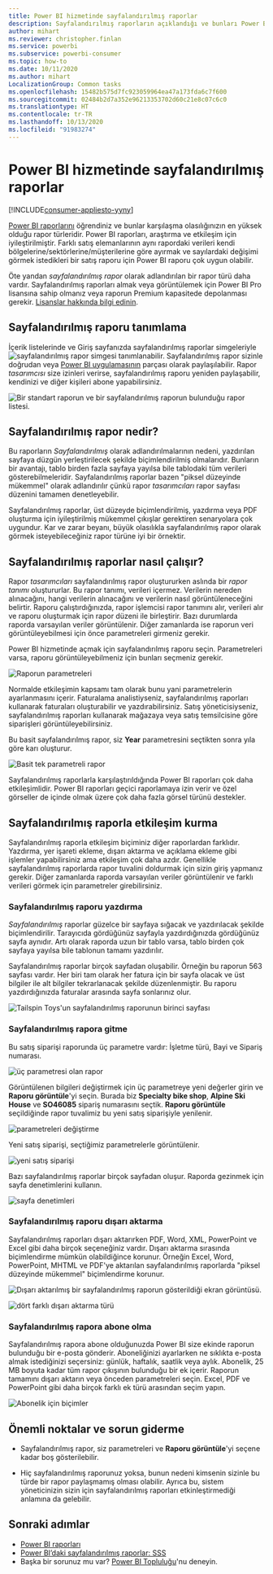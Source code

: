 ```yaml
---
title: Power BI hizmetinde sayfalandırılmış raporlar
description: Sayfalandırılmış raporların açıklandığı ve bunları Power BI hizmetinde görüntüleme işleminin anlatıldığı belgeler
author: mihart
ms.reviewer: christopher.finlan
ms.service: powerbi
ms.subservice: powerbi-consumer
ms.topic: how-to
ms.date: 10/11/2020
ms.author: mihart
LocalizationGroup: Common tasks
ms.openlocfilehash: 15482b575d7fc923059964ea47a173fda6c7f600
ms.sourcegitcommit: 02484b2d7a352e96213353702d60c21e8c07c6c0
ms.translationtype: HT
ms.contentlocale: tr-TR
ms.lasthandoff: 10/13/2020
ms.locfileid: "91983274"
---
```

# <a name="paginated-reports-in-the-power-bi-service"></a>Power BI hizmetinde sayfalandırılmış raporlar

[!INCLUDE[consumer-appliesto-yyny](../includes/consumer-appliesto-yyny.md)]

[Power BI raporlarını](end-user-reports.md) öğrendiniz ve bunlar karşılaşma olasılığınızın en yüksek olduğu rapor türleridir. Power BI raporları, araştırma ve etkileşim için iyileştirilmiştir. Farklı satış elemanlarının aynı rapordaki verileri kendi bölgelerine/sektörlerine/müşterilerine göre ayırmak ve sayılardaki değişimi görmek istedikleri bir satış raporu için Power BI raporu çok uygun olabilir.

Öte yandan *sayfalandırılmış rapor* olarak adlandırılan bir rapor türü daha vardır. Sayfalandırılmış raporları almak veya görüntülemek için Power BI Pro lisansına sahip olmanız veya raporun Premium kapasitede depolanması gerekir.  [Lisanslar hakkında bilgi edinin](end-user-license.md).  

## <a name="identify-a-paginated-report"></a>Sayfalandırılmış raporu tanımlama

İçerik listelerinde ve Giriş sayfanızda sayfalandırılmış raporlar simgeleriyle ![sayfalandırılmış rapor simgesi](media/end-user-paginated-report/power-bi-report-icon.png) tanımlanabilir.  Sayfalandırılmış rapor sizinle doğrudan veya [Power BI uygulamasının](end-user-apps.md) parçası olarak paylaşılabilir. Rapor *tasarımcısı* size izinleri verirse, sayfalandırılmış raporu yeniden paylaşabilir, kendinizi ve diğer kişileri abone yapabilirsiniz.


![Bir standart raporun ve bir sayfalandırılmış raporun bulunduğu rapor listesi.](./media/end-user-paginated-report/power-bi-report-lists.png)

## <a name="what-is-a-paginated-report"></a>Sayfalandırılmış rapor nedir?

Bu raporların *Sayfalandırılmış* olarak adlandırılmalarının nedeni, yazdırılan sayfaya düzgün yerleştirilecek şekilde biçimlendirilmiş olmalarıdır. Bunların bir avantajı, tablo birden fazla sayfaya yayılsa bile tablodaki tüm verileri gösterebilmeleridir. Sayfalandırılmış raporlar bazen "piksel düzeyinde mükemmel" olarak adlandırılır çünkü rapor *tasarımcıları* rapor sayfası düzenini tamamen denetleyebilir.

Sayfalandırılmış raporlar, üst düzeyde biçimlendirilmiş, yazdırma veya PDF oluşturma için iyileştirilmiş mükemmel çıkışlar gerektiren senaryolara çok uygundur. Kar ve zarar beyanı, büyük olasılıkla sayfalandırılmış rapor olarak görmek isteyebileceğiniz rapor türüne iyi bir örnektir.

## <a name="how-do-paginated-reports-work"></a>Sayfalandırılmış raporlar nasıl çalışır?

Rapor *tasarımcıları* sayfalandırılmış rapor oluştururken aslında bir *rapor tanımı* oluştururlar. Bu rapor tanımı, verileri içermez. Verilerin nereden alınacağını, hangi verilerin alınacağını ve verilerin nasıl görüntüleneceğini belirtir. Raporu çalıştırdığınızda, rapor işlemcisi rapor tanımını alır, verileri alır ve raporu oluşturmak için rapor düzeni ile birleştirir. Bazı durumlarda raporda varsayılan veriler görüntülenir. Diğer zamanlarda ise raporun veri görüntüleyebilmesi için önce parametreleri girmeniz gerekir. 

Power BI hizmetinde açmak için sayfalandırılmış raporu seçin. Parametreleri varsa, raporu görüntüleyebilmeniz için bunları seçmeniz gerekir.

   ![Raporun parametreleri](./media/end-user-paginated-report/power-bi-select-parameters.png)

Normalde etkileşimin kapsamı tam olarak bunu yani parametrelerin ayarlanmasını içerir. Faturalama analistiyseniz, sayfalandırılmış raporları kullanarak faturaları oluşturabilir ve yazdırabilirsiniz. Satış yöneticisiyseniz, sayfalandırılmış raporları kullanarak mağazaya veya satış temsilcisine göre siparişleri görüntüleyebilirsiniz. 

Bu basit sayfalandırılmış rapor, siz **Year** parametresini seçtikten sonra yıla göre karı oluşturur. 

![Basit tek parametreli rapor](./media/end-user-paginated-report/power-bi-one-parameter.png)

Sayfalandırılmış raporlarla karşılaştırıldığında Power BI raporları çok daha etkileşimlidir. Power BI raporları geçici raporlamaya izin verir ve özel görseller de içinde olmak üzere çok daha fazla görsel türünü destekler.



## <a name="interact-with-a-paginated-report"></a>Sayfalandırılmış raporla etkileşim kurma

Sayfalandırılmış raporla etkileşim biçiminiz diğer raporlardan farklıdır. Yazdırma, yer işareti ekleme, dışarı aktarma ve açıklama ekleme gibi işlemler yapabilirsiniz ama etkileşim çok daha azdır. Genellikle sayfalandırılmış raporlarda rapor tuvalini doldurmak için sizin giriş yapmanız gerekir.  Diğer zamanlarda raporda varsayılan veriler görüntülenir ve farklı verileri görmek için parametreler girebilirsiniz.

### <a name="print-a-paginated-report"></a>Sayfalandırılmış raporu yazdırma

*Sayfalandırılmış* raporlar güzelce bir sayfaya sığacak ve yazdırılacak şekilde biçimlendirilir. Tarayıcıda gördüğünüz sayfayla yazdırdığınızda gördüğünüz sayfa aynıdır. Artı olarak raporda uzun bir tablo varsa, tablo birden çok sayfaya yayılsa bile tablonun tamamı yazdırılır. 

Sayfalandırılmış raporlar birçok sayfadan oluşabilir. Örneğin bu raporun 563 sayfası vardır. Her biri tam olarak her fatura için bir sayfa olacak ve üst bilgiler ile alt bilgiler tekrarlanacak şekilde düzenlenmiştir. Bu raporu yazdırdığınızda faturalar arasında sayfa sonlarınız olur.

   ![Tailspin Toys'un sayfalandırılmış raporunun birinci sayfası](./media/end-user-paginated-report/power-bi-paginated-500.png)


### <a name="navigate-the-paginated-report"></a>Sayfalandırılmış rapora gitme

Bu satış siparişi raporunda üç parametre vardır: İşletme türü, Bayi ve Sipariş numarası. 

![üç parametresi olan rapor](./media/end-user-paginated-report/power-bi-parameter-bar.png)

Görüntülenen bilgileri değiştirmek için üç parametreye yeni değerler girin ve **Raporu görüntüle**'yi seçin. Burada biz **Specialty bike shop**, **Alpine Ski House** ve **SO46085** sipariş numarasını seçtik. **Raporu görüntüle** seçildiğinde rapor tuvalimiz bu yeni satış siparişiyle yenilenir.

![parametreleri değiştirme](./media/end-user-paginated-report/power-bi-orders.png)

Yeni satış siparişi, seçtiğimiz parametrelerle görüntülenir. 

![yeni satış siparişi](./media/end-user-paginated-report/power-bi-new-orders.png)

Bazı sayfalandırılmış raporlar birçok sayfadan oluşur.  Raporda gezinmek için sayfa denetimlerini kullanın. 

![sayfa denetimleri](./media/end-user-paginated-report/power-bi-page-control.png)

### <a name="export-the-paginated-report"></a>Sayfalandırılmış raporu dışarı aktarma
Sayfalandırılmış raporları dışarı aktarırken PDF, Word, XML, PowerPoint ve Excel gibi daha birçok seçeneğiniz vardır. Dışarı aktarma sırasında biçimlendirme mümkün olabildiğince korunur. Örneğin Excel, Word, PowerPoint, MHTML ve PDF'ye aktarılan sayfalandırılmış raporlarda "piksel düzeyinde mükemmel" biçimlendirme korunur. 

![Dışarı aktarılmış bir sayfalandırılmış raporun gösterildiği ekran görüntüsü.](./media/end-user-paginated-report/power-bi-export-choices.png)

![dört farklı dışarı aktarma türü](./media/end-user-paginated-report/power-bi-four.png)

### <a name="subscribe-to-the-paginated-report"></a>Sayfalandırılmış rapora abone olma
Sayfalandırılmış rapora abone olduğunuzda Power BI size ekinde raporun bulunduğu bir e-posta gönderir. Aboneliğinizi ayarlarken ne sıklıkta e-posta almak istediğinizi seçersiniz: günlük, haftalık, saatlik veya aylık. Abonelik, 25 MB boyuta kadar tüm rapor çıkışının bulunduğu bir ek içerir. Raporun tamamını dışarı aktarın veya önceden parametreleri seçin. Excel, PDF ve PowerPoint gibi daha birçok farklı ek türü arasından seçim yapın.  

![Abonelik için biçimler](./media/end-user-paginated-report/power-bi-export-choices.png)

## <a name="considerations-and-troubleshooting"></a>Önemli noktalar ve sorun giderme

- Sayfalandırılmış rapor, siz parametreleri ve **Raporu görüntüle**'yi seçene kadar boş gösterilebilir.

- Hiç sayfalandırılmış raporunuz yoksa, bunun nedeni kimsenin sizinle bu türde bir rapor paylaşmamış olması olabilir. Ayrıca bu, sistem yöneticinizin sizin için sayfalandırılmış raporları etkinleştirmediği anlamına da gelebilir. 

 

## <a name="next-steps"></a>Sonraki adımlar
- [Power BI raporları](end-user-reports.md)
- [Power BI’daki sayfalandırılmış raporlar: SSS](../paginated-reports/paginated-reports-faq.md)
- Başka bir sorunuz mu var? [Power BI Topluluğu](https://community.powerbi.com/)'nu deneyin.
